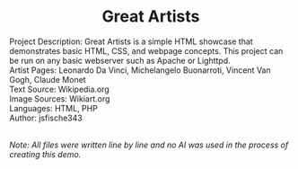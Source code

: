 <h1 align="center">Great Artists</h1>
<p>
  Project Description: Great Artists is a simple HTML showcase that demonstrates basic HTML, CSS, and webpage concepts. This project can be run on any basic webserver such as Apache or Lighttpd.<br>
  Artist Pages: Leonardo Da Vinci, Michelangelo Buonarroti, Vincent Van Gogh, Claude Monet<br>
  Text Source: Wikipedia.org<br>
  Image Sources: Wikiart.org<br>
  Languages: HTML, PHP<br>
  Author: jsfische343<br><br>
  
  <i>Note: All files were written line by line and no AI was used in the process of creating this demo.</i>
</p>

